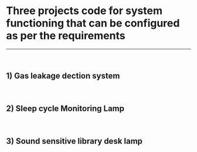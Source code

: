 # Three projects code for system functioning that can be configured as per the requirements 
<hr>
<br>
<h2 text-align: center> 1) Gas leakage dection system </h2>
<br>
<h2 text-align: center > 2) Sleep cycle Monitoring Lamp </h2>
<br>
<h2 text-align: center > 3) Sound sensitive library desk lamp </h2>
